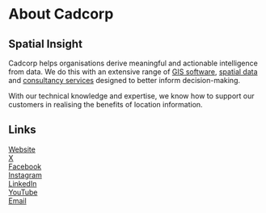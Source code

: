 # About Cadcorp

## Spatial Insight

Cadcorp helps organisations derive meaningful and actionable intelligence from data. We do this with an extensive range of [GIS software](https://www.cadcorp.com/products/), [spatial data](https://www.cadcorp.com/services/spatial-data/) and [consultancy services](https://www.cadcorp.com/services/) designed to better inform decision-making.

With our technical knowledge and expertise, we know how to support our customers in realising the benefits of location information.

## Links

[Website](https://cadcorp.com)  
[X](https://twitter.com/cadcorp)  
[Facebook](https://www.facebook.com/Cadcorp)  
[Instagram](https://www.instagram.com/cadcorp_sis/)  
[LinkedIn](https://www.linkedin.com/company/cadcorp/)  
[YouTube](https://www.youtube.com/user/cadcorptv)  
[Email](mailto:cadcorp@cadcorp.com)  

